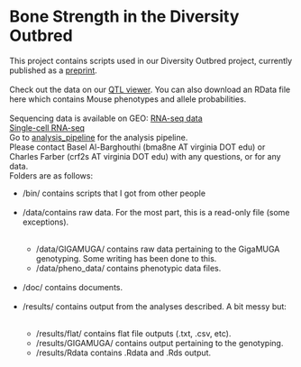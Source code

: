 # Bone Strength in the Diversity Outbred
This project contains scripts used in our Diversity Outbred project, currently published as a [preprint](https://www.biorxiv.org/content/10.1101/2020.06.24.169839v1).<br><br>
Check out the data on our [QTL viewer](http://qtlviewer.uvadcos.io). You can also download an RData file here which contains Mouse phenotypes and allele probabilities.<br><br>
Sequencing data is available on GEO:
    [RNA-seq data](https://www.ncbi.nlm.nih.gov/geo/query/acc.cgi?acc=GSE152708)<br>
    [Single-cell RNA-seq](https://www.ncbi.nlm.nih.gov/geo/query/acc.cgi?acc=GSE152806)
<br>Go to [analysis_pipeline](/doc/analysis_pipeline.md) for the analysis pipeline.<br>
Please contact Basel Al-Barghouthi (bma8ne AT virginia DOT edu) or Charles Farber (crf2s AT virginia DOT edu) with any questions, or for any data.<br>
Folders are as follows:
<ul>
<li>/bin/ contains scripts that I got from other people</li><br>
<li>/data/contains raw data. For the most part, this is a read-only file (some exceptions).</li>
<ul><br>
<li>/data/GIGAMUGA/ contains raw data pertaining to the GigaMUGA genotyping. Some writing has been done to this.</li>
<li>/data/pheno_data/ contains phenotypic data files.</li>
</ul><br>      
<li>/doc/ contains documents.</li><br> 
<li>/results/ contains output from the analyses described. A bit messy but:</li>
<ul><br>
<li>/results/flat/ contains flat file outputs (.txt, .csv, etc).</li>
<li>/results/GIGAMUGA/ contains output pertaining to the genotyping.</li>
<li>/results/Rdata contains .Rdata and .Rds output.</li>
</ul>
</ul>




